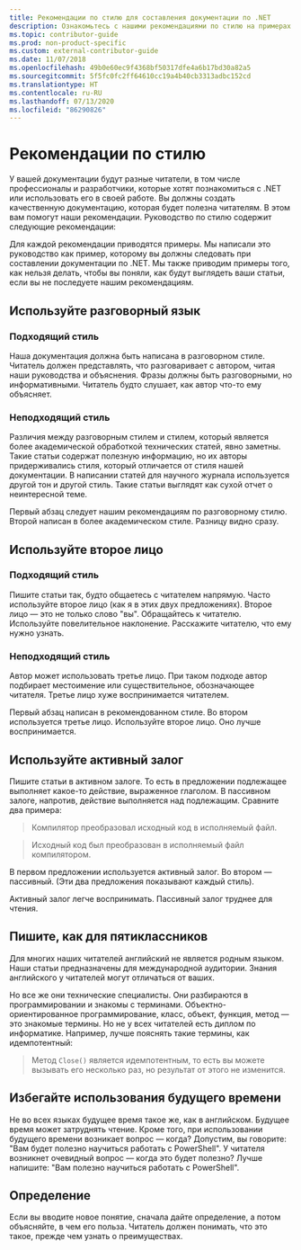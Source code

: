 ```yaml
---
title: Рекомендации по стилю для составления документации по .NET
description: Ознакомьтесь с нашими рекомендациями по стилю на примерах.
ms.topic: contributor-guide
ms.prod: non-product-specific
ms.custom: external-contributor-guide
ms.date: 11/07/2018
ms.openlocfilehash: 49b0e60ec9f4368bf50317dfe4a6b17bd30a82a5
ms.sourcegitcommit: 5f5fc0fc2ff64610cc19a4b40cb3313adbc152cd
ms.translationtype: HT
ms.contentlocale: ru-RU
ms.lasthandoff: 07/13/2020
ms.locfileid: "86290826"
---
```

# <a name="voice-and-tone-guidelines"></a>Рекомендации по стилю

У вашей документации будут разные читатели, в том числе профессионалы и разработчики, которые хотят познакомиться с .NET или использовать его в своей работе. Вы должны создать качественную документацию, которая будет полезна читателям. В этом вам помогут наши рекомендации. Руководство по стилю содержит следующие рекомендации:

Для каждой рекомендации приводятся примеры. Мы написали это руководство как пример, которому вы должны следовать при составлении документации по .NET. Мы также приводим примеры того, как нельзя делать, чтобы вы поняли, как будут выглядеть ваши статьи, если вы не последуете нашим рекомендациям.

## <a name="use-a-conversational-tone"></a>Используйте разговорный язык

### <a name="appropriate-style"></a>Подходящий стиль

Наша документация должна быть написана в разговорном стиле. Читатель должен представлять, что разговаривает с автором, читая наши руководства и объяснения. Фразы должны быть разговорными, но информативными. Читатель будто слушает, как автор что-то ему объясняет.

### <a name="inappropriate-style"></a>Неподходящий стиль

Различия между разговорным стилем и стилем, который является более академической обработкой технических статей, явно заметны. Такие статьи содержат полезную информацию, но их авторы придерживались стиля, который отличается от стиля нашей документации. В написании статей для научного журнала используется другой тон и другой стиль. Такие статьи выглядят как сухой отчет о неинтересной теме.  

Первый абзац следует нашим рекомендациям по разговорному стилю. Второй написан в более академическом стиле. Разницу видно сразу. 

## <a name="write-in-second-person"></a>Используйте второе лицо

### <a name="appropriate-style"></a>Подходящий стиль

Пишите статьи так, будто общаетесь с читателем напрямую. Часто используйте второе лицо (как я в этих двух предложениях). Второе лицо — это не только слово "вы". Обращайтесь к читателю. Используйте повелительное наклонение. Расскажите читателю, что ему нужно узнать.

### <a name="inappropriate-style"></a>Неподходящий стиль

Автор может использовать третье лицо. При таком подходе автор подбирает местоимение или существительное, обозначающее читателя. Третье лицо хуже воспринимается читателем.

Первый абзац написан в рекомендованном стиле. Во втором используется третье лицо. Используйте второе лицо. Оно лучше воспринимается.

## <a name="use-active-voice"></a>Используйте активный залог

Пишите статьи в активном залоге. То есть в предложении подлежащее выполняет какое-то действие, выраженное глаголом. В пассивном залоге, напротив, действие выполняется над подлежащим. Сравните два примера:

>Компилятор преобразовал исходный код в исполняемый файл.

>Исходный код был преобразован в исполняемый файл компилятором.

В первом предложении используется активный залог. Во втором — пассивный. (Эти два предложения показывают каждый стиль).

Активный залог легче воспринимать. Пассивный залог труднее для чтения.

## <a name="target-a-fifth-grade-reading-level"></a>Пишите, как для пятиклассников

Для многих наших читателей английский не является родным языком. Наши статьи предназначены для международной аудитории. Знания английского у читателей могут отличаться от ваших.

Но все же они технические специалисты. Они разбираются в программировании и знакомы с терминами. Объектно-ориентированное программирование, класс, объект, функция, метод — это знакомые термины. Но не у всех читателей есть диплом по информатике. Например, лучше пояснять такие термины, как идемпотентный:

>Метод `Close()` является идемпотентным, то есть вы можете вызывать его несколько раз, но результат от этого не изменится.

## <a name="avoid-future-tense"></a>Избегайте использования будущего времени

Не во всех языках будущее время такое же, как в английском. Будущее время может затруднять чтение. Кроме того, при использовании будущего времени возникает вопрос — когда? Допустим, вы говорите: "Вам будет полезно научиться работать с PowerShell". У читателя возникнет очевидный вопрос — когда это будет полезно? Лучше напишите: "Вам полезно научиться работать с PowerShell".

## <a name="what-is-it---so-what"></a>Определение

Если вы вводите новое понятие, сначала дайте определение, а потом объясняйте, в чем его польза. Читатель должен понимать, что это такое, прежде чем узнать о преимуществах.

